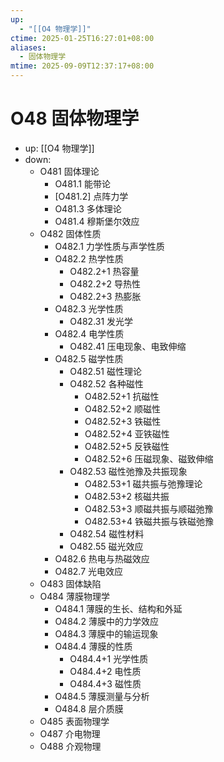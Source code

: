 ```yaml
---
up:
  - "[[O4 物理学]]"
ctime: 2025-01-25T16:27:01+08:00
aliases:
  - 固体物理学
mtime: 2025-09-09T12:37:17+08:00
---
```


# O48 固体物理学

- up: [[O4 物理学]]
- down:	
	- O481 固体理论
		- O481.1 能带论
		- [O481.2] 点阵力学
		- O481.3 多体理论
		- O481.4 穆斯堡尔效应
	- O482 固体性质
		- O482.1 力学性质与声学性质
		- O482.2 热学性质
			- O482.2+1 热容量
			- O482.2+2 导热性
			- O482.2+3 热膨胀
		- O482.3 光学性质
			- O482.31 发光学
		- O482.4 电学性质
			- O482.41 压电现象、电致伸缩
		- O482.5 磁学性质
			- O482.51 磁性理论
			- O482.52 各种磁性
				- O482.52+1 抗磁性
				- O482.52+2 顺磁性
				- O482.52+3 铁磁性
				- O482.52+4 亚铁磁性
				- O482.52+5 反铁磁性
				- O482.52+6 压磁现象、磁致伸缩
			- O482.53 磁性弛豫及共振现象
				- O482.53+1 磁共振与弛豫理论
				- O482.53+2 核磁共振
				- O482.53+3 顺磁共振与顺磁弛豫
				- O482.53+4 铁磁共振与铁磁弛豫
			- O482.54 磁性材料
			- O482.55 磁光效应
		- O482.6 热电与热磁效应
		- O482.7 光电效应
	- O483 固体缺陷
	- O484 薄膜物理学
		- O484.1 薄膜的生长、结构和外延
		- O484.2 薄膜中的力学效应
		- O484.3 薄膜中的输运现象
		- O484.4 薄膜的性质
			- O484.4+1 光学性质
			- O484.4+2 电性质
			- O484.4+3 磁性质
		- O484.5 薄膜测量与分析
		- O484.8 层介质膜
	- O485 表面物理学
	- O487 介电物理
	- O488 介观物理
	
